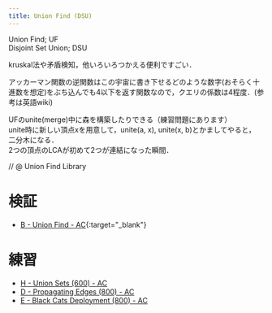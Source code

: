 ```yaml
---
title: Union Find (DSU)
---
```


Union Find; UF  
Disjoint Set Union; DSU

kruskal法や矛盾検知，他いろいろつかえる便利ですごい．

アッカーマン関数の逆関数はこの宇宙に書き下せるどのような数字(おそらく十進数を想定)をぶち込んでも4以下を返す関数なので，クエリの係数は4程度．(参考は英語wiki)

UFのunite(merge)中に森を構築したりできる（練習問題にあります）  
unite時に新しい頂点xを用意して，unite(a, x), unite(x, b)とかましてやると，  
二分木になる．  
2つの頂点のLCAが初めて2つが連結になった瞬間．

// @ Union Find Library

# 検証

* [B - Union Find - AC](https://beta.atcoder.jp/contests/atc001/submissions/2147616){:target="_blank"}<!--_-->

# 練習

* [H - Union Sets (600) - AC](https://beta.atcoder.jp/contests/code-thanks-festival-2017-open/tasks/code_thanks_festival_2017_h)
* [D - Propagating Edges (800) - AC](https://beta.atcoder.jp/contests/soundhound2018-summer-final-open/tasks/soundhound2018_summer_final_d)
* [E - Black Cats Deployment (800) - AC](https://beta.atcoder.jp/contests/cf17-tournament-round3-open/tasks/asaporo2_e)

